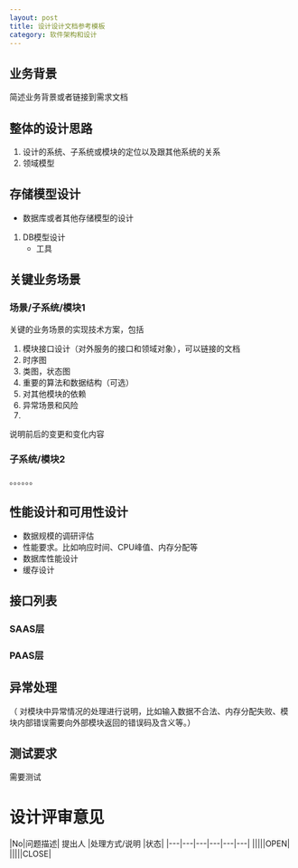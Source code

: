 ```yaml
---
layout: post
title: 设计设计文档参考模板
category: 软件架构和设计
---
```

## 业务背景
简述业务背景或者链接到需求文档

## 整体的设计思路
1. 设计的系统、子系统或模块的定位以及跟其他系统的关系
2. 领域模型

## 存储模型设计
* 数据库或者其他存储模型的设计
1. DB模型设计
	* 工具

##  关键业务场景


### 场景/子系统/模块1

关键的业务场景的实现技术方案，包括

1. 模块接口设计（对外服务的接口和领域对象），可以链接的文档
1. 时序图
2. 类图，状态图
3. 重要的算法和数据结构（可选）
4. 对其他模块的依赖
4. 异常场景和风险
5. 

说明前后的变更和变化内容

### 子系统/模块2
。。。。。。




## 性能设计和可用性设计
* 数据规模的调研评估
* 性能要求。比如响应时间、CPU峰值、内存分配等
* 数据库性能设计
* 缓存设计


## 接口列表
### SAAS层
### PAAS层

## 异常处理
（ 对模块中异常情况的处理进行说明，比如输入数据不合法、内存分配失败、模块内部错误需要向外部模块返回的错误码及含义等。）






## 测试要求
需要测试


# 设计评审意见


|No|问题描述|	提出人	|处理方式/说明	|状态|
|---|---|---|---|---|---|
|||||OPEN|
|||||CLOSE|